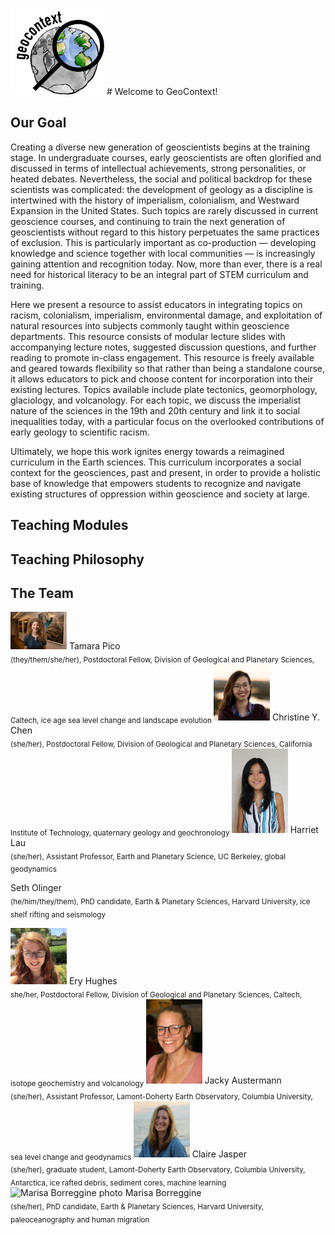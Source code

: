 <img src="GeoContext_transparent.png" alt="geocontext logo" width="150"/> # Welcome to GeoContext! 



## Our Goal
Creating a diverse new generation of geoscientists begins at the training stage. In undergraduate courses, early geoscientists are often glorified and discussed in terms of intellectual achievements, strong personalities, or heated debates. Nevertheless, the social and political backdrop for these scientists was complicated: the development of geology as a discipline is intertwined with the history of imperialism, colonialism, and Westward Expansion in the United States. Such topics are rarely discussed in current geoscience courses, and continuing to train the next generation of geoscientists without regard to this history perpetuates the same practices of exclusion. This is particularly important as co-production — developing knowledge and science together with local communities — is increasingly gaining attention and recognition today. Now, more than ever, there is a real need for historical literacy to be an integral part of STEM curriculum and training.

Here we present a resource to assist educators in integrating topics on racism, colonialism, imperialism, environmental damage, and exploitation of natural resources into subjects commonly taught within geoscience departments. This resource consists of modular lecture slides with accompanying lecture notes, suggested discussion questions, and further reading to promote in-class engagement. This resource is freely available and geared towards flexibility so that rather than being a standalone course, it allows educators to pick and choose content for incorporation into their existing lectures. Topics available include plate tectonics, geomorphology, glaciology, and volcanology. For each topic, we discuss the imperialist nature of the sciences in the 19th and 20th century and link it to social inequalities today, with a particular focus on the overlooked contributions of early geology to scientific racism.

Ultimately, we hope this work ignites energy towards a reimagined curriculum in the Earth sciences. This curriculum incorporates a social context for the geosciences, past and present, in order to provide a holistic base of knowledge that empowers students to recognize and navigate existing structures of oppression within geoscience and society at large.

## Teaching Modules

## Teaching Philosophy

## The Team

<img src="HudsonGazettephoto.jpg" alt="Tamara Pico photo" width="90"/> 
Tamara Pico <br/>
<sub> (they/them/she/her), Postdoctoral Fellow, Division of Geological and Planetary Sciences, Caltech, ice age sea level change and landscape evolution </sub>

<img src="RedwoodCity_Bay_square_800px.jpg" alt="Christine Chen photo" width="90"/> 
Christine Y. Chen  <br/>
<sub> (she/her), Postdoctoral Fellow, Division of Geological and Planetary Sciences, California Institute of Technology, quaternary geology and geochronology </sub>

<img src="me_photo1.jpg" alt="Harriet Lau photo" width="90"/> 
Harriet Lau <br/>
<sub> (she/her), Assistant Professor, Earth and Planetary Science, UC Berkeley, global geodynamics </sub>

 Seth Olinger <br/>
 <sub> (he/him/they/them), PhD candidate, Earth & Planetary Sciences, Harvard University,  ice shelf rifting and seismology </sub>
 
<img src="F5A493B3-1FE9-4D0B-8269-25201CA0901B.jpeg" alt="Ery Hughes photo" width="90"/> 
Ery Hughes <br/>
<sub>  she/her, Postdoctoral Fellow, Division of Geological and Planetary Sciences, Caltech, isotope geochemistry and volcanology </sub>

<img src="Jacky1.png" alt="Jacky Austermann photo" width="90"/> 
Jacky Austermann <br/>
<sub> (she/her), Assistant Professor, Lamont-Doherty Earth Observatory, Columbia University, sea level change and geodynamics </sub>

<img src="squareclaire.jpeg" alt="Claire Jasper photo" width="90"/> 
Claire Jasper <br/>
<sub>(she/her), graduate student, Lamont-Doherty Earth Observatory, Columbia University, Antarctica, ice rafted debris, sediment cores, machine learning </sub>

<img src="Marisa_headshotBnW_square.png" alt="Marisa Borreggine photo" width="90"/>
Marisa Borreggine <br/>
<sub>(she/her), PhD candidate, Earth & Planetary Sciences, Harvard University, paleoceanography and human migration </sub>

